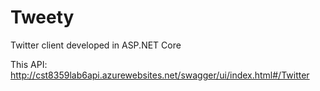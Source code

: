 # Tweety

Twitter client developed in ASP.NET Core

This API: http://cst8359lab6api.azurewebsites.net/swagger/ui/index.html#/Twitter

